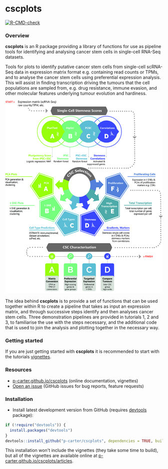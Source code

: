 # cscplots

<!-- badges: start -->
[![R-CMD-check](https://github.com/p-carter/cscplots/workflows/R-CMD-check/badge.svg)](https://github.com/p-carter/cscplots/actions)
<!-- badges: end -->

### Overview

**cscplots** is an R package providing a library of functions for use as 
pipeline tools for identifying and analysing cancer stem cells in single-cell 
RNA-Seq datasets. 

Tools for plots to identify putative cancer stem cells from single-cell scRNA-Seq data in expression matrix format e.g. containing read counts or TPMs, and to analyse the cancer stem cells using preferential expression analysis. This will assist in finding transcription driving the tumours that the cell populations are sampled from, e.g. drug resistance, immune evasion, and other molecular features underlying tumour evolution and hardiness.

![alt text](https://github.com/p-carter/cscplots/blob/master/cscplots_pipeline.jpg?raw=true)

The idea behind **cscplots** is to provide a set of functions that can be used 
together within R to create a pipeline that takes as input an expression matrix, 
and through successive steps identify and then analyses cancer stem cells. 
Three demonstration pipelines are provided in tutorials 1, 2 and 3, to 
familiarise the use with the steps necessary, and the additional code that is 
used to join the analysis and plotting together in the necessary way.

### Getting started 

If you are just getting started with **cscplots** it is recommended to start 
with the tutorials [vignettes](https://p-carter.github.io/cscplots/articles/index.html).

### Resources

* [p-carter.github.io/cscplots](https://p-carter.github.io/cscplots) (online documentation, vignettes)
* [Open an issue](https://p-carter.github.io/cscplots/issues) (GitHub issues for bug reports, feature requests)

### Installation

* Install latest development version from GitHub (requires [devtools](https://github.com/hadley/devtools) package):

```r
if (!require("devtools")) {
  install.packages("devtools")
}
devtools::install_github("p-carter/cscplots", dependencies = TRUE, build_vignettes = FALSE)
```

This installation won't include the vignettes (they take some time to build), but all of the vignettes are 
available online at [p-carter.github.io/cscplots/articles](https://p-carter.github.io/cscplots/articles/).
